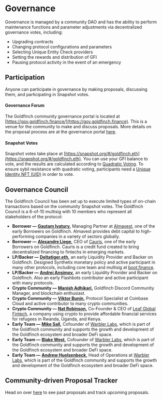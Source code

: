 # Governance

Governance is managed by a community DAO and has the ability to perform maintenance functions and parameter adjustments via decentralized governance votes, including:

* Upgrading contracts
* Changing protocol configurations and parameters
* Selecting Unique Entity Check providers
* Setting the rewards and distribution of GFI
* Pausing protocol activity in the event of an emergency

## Participation

Anyone can participate in governance by making proposals, discussing them, and participating in Snapshot votes.

#### Governance Forum

The Goldfinch community governance portal is located at [https://gov.goldfinch.finance/](https://gov.goldfinch.finance). This is a venue for the community to make and discuss proposals. More details on the proposal process are at the governance portal [here](https://gov.goldfinch.finance/t/welcome-to-the-goldfinch-governance-forum/37).&#x20;

#### Snapshot Votes

Snapshot votes take place at [https://snapshot.org/#/goldfinch.eth](https://snapshot.org/#/goldfinch.eth). You can use your GFI balance to vote, and the results are calculated according to [Quadratic Voting](https://en.wikipedia.org/wiki/Quadratic\_voting). To ensure sybil resistance with quadratic voting, participants need a [Unique Identity NFT (UID)](unique-identity-uid/) in order to vote.

## Governance Council

The Goldfinch Council has been set up to execute limited types of on-chain transactions based on the community Snapshot votes. The Goldfinch Council is a 6-of-10 multisig with 10 members who represent all stakeholders of the protocol:

* **Borrower —** [**Gautam Ivatury**](https://www.linkedin.com/in/givatury/)**,** Managing Partner at [Almavest](https://www.almavest.com), one of the early Borrowers on Goldfinch. Almavest provides debt capital to high-performing companies in a variety of sectors globally.
* **Borrower —** [**Alexandre Liege**](https://www.linkedin.com/in/alexandre-liege/)**,** CEO of [Cauris](https://www.caurisfinance.com), one of the early Borrowers on Goldfinch. Cauris is a credit fund created to bring decentralized financing to fintechs in emerging markets.
* **LP/Backer —** [**Deltatiger.eth**](https://twitter.com/deltatigernz)**,** an early Liquidity Provider and Backer on Goldfinch. Designed Synthetix monetary policy and active participant in many other protocols, including core team and multisig at [boot.finance](https://www.boot.finance).
* **LP/Backer —** [**Andrei Ansimov**](https://www.linkedin.com/in/andreianisimov/)**,** an early Liquidity Provider and Backer on Goldfinch. Also an early Flashbots contributor and active participant with many protocols.
* **Crypto Community —** [**Manish Adhikari**](https://twitter.com/mans9841)**,** Goldfinch Discord Community Manager, and blockchain enthusiast.
* **Crypto Community —** [**Viktor Bunin**](https://twitter.com/ViktorBunin)**,** Protocol Specialist at Coinbase Cloud and active contributor to many crypto communities.
* **Crypto Community —** [**Nat Robinson**](https://www.linkedin.com/in/nat-robinson/)**,** Co-Founder & CEO of [Leaf Global Fintech](https://leafglobalfintech.com), a company using crypto to provide affordable financial services for refugees in Rwanda, Uganda, and Kenya.
* **Early Team —** [**Mike Sall**](https://twitter.com/sall)**,** Cofounder of [Warbler Labs](https://twitter.com/warblerlabs), which is part of the Goldfinch community and supports the growth and development of the Goldfinch ecosystem and broader DeFi space.
* **Early Team —** [**Blake West**](https://twitter.com/\_blakewest)**,** Cofounder of [Warbler Labs](https://twitter.com/warblerlabs), which is part of the Goldfinch community and supports the growth and development of the Goldfinch ecosystem and broader DeFi space.
* **Early Team —** [**Andrew Huelsenbeck**](https://www.linkedin.com/in/ahuelsen/)**,** Head of Operations at [Warbler Labs](https://twitter.com/warblerlabs), which is part of the Goldfinch community and supports the growth and development of the Goldfinch ecosystem and broader DeFi space.

## Community-driven Proposal Tracker

Head on over [here](https://goldfinch-community.notion.site/Governance-Proposals-f1a743f6657a453081556e5e7cc6a204) to see past proposals and track upcoming proposals.
